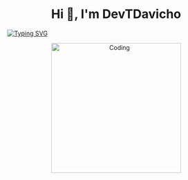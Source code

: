 <h1 align="center">Hi 👋, I'm DevTDavicho </h1>

[![Typing SVG](https://readme-typing-svg.demolab.com?size=15&center=true&vCenter=true&width=525&lines=A+computer+science+engineer+with+true+passion)](https://git.io/typing-svg)

<center><img alt="Coding" width="300" src="https://i.pinimg.com/originals/81/17/8b/81178b47a8598f0c81c4799f2cdd4057.gif"></center>

